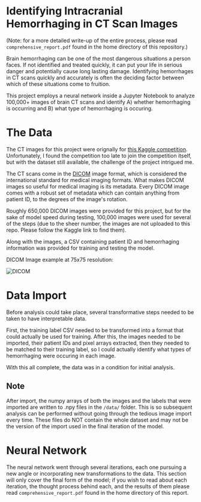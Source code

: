 # Identifying Intracranial Hemorrhaging in CT Scan Images
(Note: for a more detailed write-up of the entire process, please read `comprehensive_report.pdf` found in the home directory of this repository.)

Brain hemorrhaging can be one of the most dangerous situations a person faces. If not identified and treated quickly, it can put your life in serious danger and potentially cause long lasting damage. Identifying hemorrhages in CT scans quickly and accurately is often the deciding factor between which of these situations come to fruition.

This project employs a neural network inside a Jupyter Notebook to analyze 100,000+ images of brain CT scans and identify A) whether hemorrhaging is occurring and B) what type of hemorrhaging is occuring.

# The Data
The CT images for this project were orignally for [this Kaggle competition](https://www.kaggle.com/c/rsna-intracranial-hemorrhage-detection). Unfortunately, I found the competition too late to join the competition itself, but with the dataset still available, the challenge of the project intrigued me.

The CT scans come in the [DICOM](https://www.dicomstandard.org) image format, which is considered the international standard for medical imaging formats. What makes DICOM images so useful for medical imaging is its metadata. Every DICOM image comes with a robust set of metadata which can contain anything from patient ID, to the degrees of the image's rotation.

Roughly 650,000 DICOM images were provided for this project, but for the sake of model speed during testing, 100,000 images were used for several of the steps (due to the sheer number, the images are not uploaded to this repo. Please follow the Kaggle link to find them).

Along with the images, a CSV containing patient ID and hemorrhaging information was provided for training and testing the model.

DICOM Image example at 75x75 resolution:

![DICOM](https://github.com/bjhammack/intracranial_hemorrhage_detection/blob/master/images/image_sample_v2.png?raw=true "DICOM Image")

# Data Import
Before analysis could take place, several transformative steps needed to be taken to have interpretable data.

First, the training label CSV needed to be transformed into a format that could actually be used for training. After this, the images needed to be imported, their patient IDs and pixel arrays extracted, then they needed to be matched to their training label, so I could actually identify what types of hemorrhaging were occuring in each image.

With this all complete, the data was in a condition for initial analysis.

## Note
After import, the numpy arrays of both the images and the labels that were imported are written to .npy files in the `/data/` folder. This is so subsequent analysis can be performed without going through the tedious image import every time. These files do NOT contain the whole dataset and may not be the version of the import used in the final iteration of the model.

# Neural Network
The neural network went through several iterations, each one pursuing a new angle or incorporating new transformations to the data. This section will only cover the final form of the model; if you wish to read about each iteration, the thought process behind each, and the results of them please read `comprehensive_report.pdf` found in the home directory of this report.
